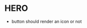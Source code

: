 # HERO
- button should render an icon or not

<!-- https://react-swipeable-views.com/api/api/ -->
<!-- https://swiperjs.com/demos#navigation -->